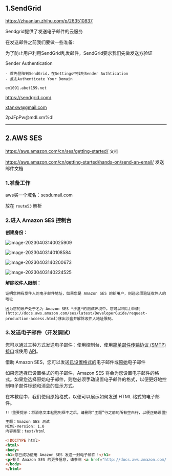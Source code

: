 ## 1.SendGrid

https://zhuanlan.zhihu.com/p/263510837

Sendgrid提供了发送电子邮件的云服务



在发送邮件之前我们要做一些准备:

为了防止用户利用SendGrid乱发邮件，SendGrid要求我们先做发送方验证

Sender Authentication

```
- 首先登陆到SendGrid，在Settings中找到Sender Authtication
- 点击Authenticate Your Domain

em1091.abet159.net
```

https://sendgrid.com/

xtanxw@gmail.com

2pJFpPw@mdLxm%d!

---



## 2.AWS SES

https://aws.amazon.com/cn/ses/getting-started/  文档

https://aws.amazon.com/cn/getting-started/hands-on/send-an-email/  发送邮件文档



### 1.准备工作

aws买一个域名：sesdumail.com

放在 `route53` 解析



### 2.进入 Amazon SES 控制台



**创建身份：**

![image-20230403140025909](D:\Tech\linux\System\assets\image-20230403140025909.png)

![image-20230403140108584](D:\Tech\linux\System\assets\image-20230403140108584.png)

![image-20230403140200673](D:\Tech\linux\System\assets\image-20230403140200673.png)

![image-20230403140224525](D:\Tech\linux\System\assets\image-20230403140224525.png)



**解除收件人限制：**

```
证明您拥有发件人的电子邮件地址，如果您是 Amazon SES 的新用户，则还必须验证收件人的地址

因为您的账户处于名为 Amazon SES *沙盒*的测试环境中。您可以稍后[申请](http://docs.aws.amazon.com/ses/latest/DeveloperGuide/request-production-access.html)移出沙盒并解除收件人地址限制。
```



### 3.发送电子邮件（开发调试）

您可以通过三种方式发送电子邮件：使用控制台、使用[简单邮件传输协议 (SMTP) 接口](http://docs.aws.amazon.com/ses/latest/DeveloperGuide/send-an-email-using-smtp.html)或使用 [API](http://docs.aws.amazon.com/ses/latest/DeveloperGuide/send-an-email-using-sdk.html)。

借助 Amazon SES，您可以发送[已设置格式的](http://docs.aws.amazon.com/ses/latest/DeveloperGuide/send-email-formatted.html)电子邮件或[原始](http://docs.aws.amazon.com/ses/latest/DeveloperGuide/send-email-raw.html)电子邮件

如果您选择已设置格式的电子邮件，Amazon SES 将会为您设置电子邮件的格式。如果您选择原始电子邮件，则您必须手动设置电子邮件的格式，以便更好地控制电子邮件标题和消息的显示方式。

在本教程中，我们使用原始格式，以便可以展示如何发送 HTML 格式的电子邮件。

```html
!!!重要提示：将消息文本粘贴到框中之后，请删除“主题”行之前的所有空白行，以便正确设置接收到的消息的格式。

主题：Amazon SES 测试
MIME-Version: 1.0
内容类型：text/html

<!DOCTYPE html>
<html>
<body>
<h1>您已成功使用 Amazon SES 发送一封电子邮件！</h1>
<p>有关 Amazon SES 的更多信息，请参阅 <a href="http://docs.aws.amazon.com/ses/latest/DeveloperGuide/Welcome.html">Amazon SES 开发人员指南</a>。</p>
</body>
</html>
```

